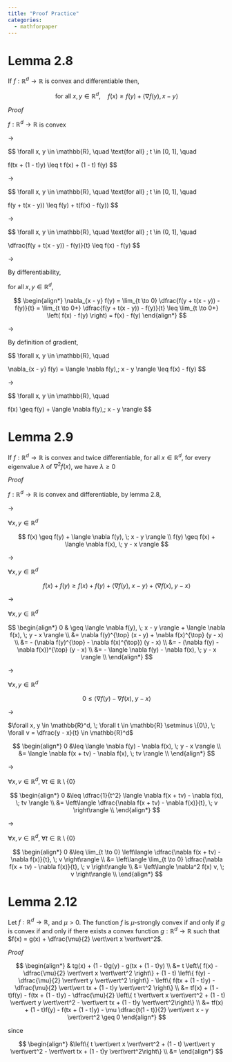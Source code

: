 ```yaml
---
title: "Proof Practice"
categories:
  - mathforpaper
---
```

# Lemma 2.8

If $f: \mathbb{R}^d \rightarrow \mathbb{R}$ is convex and differentiable then,

$$
\text{for all} \; x, y \in \mathbb{R}^d, \quad f(x) \geq f(y) + \langle \nabla f(y), x - y \rangle
$$

*Proof*

$f: \mathbb{R}^d \rightarrow \mathbb{R}$ is convex

$\rightarrow$

$$
\forall x, y \in \mathbb{R}, \quad \text{for all} \; t \in [0, 1], \quad

f(tx + (1 - t)y) \leq t f(x) + (1 - t) f(y)
$$

$\rightarrow$

$$
\forall x, y \in \mathbb{R}, \quad \text{for all} \; t \in [0, 1], \quad

f(y + t(x - y)) \leq f(y) + t(f(x) - f(y))
$$

$\rightarrow$

$$
\forall x, y \in \mathbb{R}, \quad \text{for all} \; t \in (0, 1], \quad

\dfrac{f(y + t(x - y)) - f(y)}{t} \leq f(x) - f(y)
$$

$\rightarrow$

By differentiability,

$\text{for all} \; x, y \in \mathbb{R}^d, \quad$

$$
\begin{align*}
  \nabla_{x - y} f(y) = \lim_{t \to 0} \dfrac{f(y + t(x - y)) - f(y)}{t} = \lim_{t \to 0+} \dfrac{f(y + t(x - y)) - f(y)}{t} \leq \lim_{t \to 0+} \left( f(x) - f(y) \right) = f(x) - f(y)
\end{align*}
$$

$\rightarrow$

By definition of gradient,

$$
\forall x, y \in \mathbb{R}, \quad

\nabla_{x - y} f(y) = \langle \nabla f(y),\; x - y \rangle \leq f(x) - f(y)
$$

$\rightarrow$

$$
\forall x, y \in \mathbb{R}, \quad

f(x) \geq f(y) +  \langle \nabla f(y),\; x - y \rangle
$$

# Lemma 2.9

If $f: \mathbb{R}^d \rightarrow \mathbb{R}$ is convex and twice differentiable, for all $x \in \mathbb{R}^d$, for every eigenvalue $\lambda$ of $\nabla^2 f(x)$, we have $\lambda \geq 0$

*Proof*

$f: \mathbb{R}^d \rightarrow \mathbb{R}$ is convex and differentiable, by lemma 2.8,

$\rightarrow$

$\forall x, y \in \mathbb{R}^d$

$$
f(x) \geq f(y) + \langle \nabla f(y), \; x - y \rangle \\
f(y) \geq f(x) + \langle \nabla f(x), \; y - x \rangle
$$

$\rightarrow$

$\forall x, y \in \mathbb{R}^d$

$$
f(x) + f(y) \geq f(x) + f(y) + \langle \nabla f(y), \; x - y \rangle +  \langle \nabla f(x), \; y - x \rangle
$$

$\rightarrow$

$\forall x, y \in \mathbb{R}^d$

$$
\begin{align*}
0 & \geq \langle \nabla f(y), \; x - y \rangle +  \langle \nabla f(x), \; y - x \rangle \\
&= \nabla f(y)^{\top} (x - y) + \nabla f(x)^{\top} (y - x) \\
&= - (\nabla f(y)^{\top} - \nabla f(x)^{\top}) (y - x) \\
&= - (\nabla f(y) - \nabla f(x))^{\top} (y - x) \\
&= - \langle \nabla f(y) - \nabla f(x), \; y - x \rangle \\
\end{align*}
$$

$\rightarrow$

$\forall x, y \in \mathbb{R}^d$

$$
0 \leq \langle \nabla f(y) - \nabla f(x), \; y - x \rangle
$$

$\rightarrow$

$\forall x, y \in \mathbb{R}^d, \; \forall t \in \mathbb{R} \setminus \{0\}, \; \forall v = \dfrac{y - x}{t} \in \mathbb{R}^d$

$$
\begin{align*}
0 &\leq \langle \nabla f(y) - \nabla f(x), \; y - x \rangle \\
&= \langle \nabla f(x + tv) - \nabla f(x), \; tv \rangle \\
\end{align*}
$$

$\rightarrow$

$\forall x, v\in \mathbb{R}^d, \; \forall t \in \mathbb{R} \setminus \{0\}$

$$
\begin{align*}
0 &\leq \dfrac{1}{t^2} \langle \nabla f(x + tv) - \nabla f(x), \; tv \rangle \\
&= \left\langle \dfrac{\nabla f(x + tv) - \nabla f(x)}{t}, \; v \right\rangle \\
\end{align*}
$$

$\rightarrow$

$\forall x, v\in \mathbb{R}^d, \; \forall t \in \mathbb{R} \setminus \{0\}$

$$
\begin{align*}
0 &\leq \lim_{t \to 0} \left\langle \dfrac{\nabla f(x + tv) - \nabla f(x)}{t}, \; v \right\rangle \\
&= \left\langle \lim_{t \to 0} \dfrac{\nabla f(x + tv) - \nabla f(x)}{t}, \; v \right\rangle \\
&= \left\langle \nabla^2 f(x) v, \; v \right\rangle \\
\end{align*}
$$

# Lemma 2.12

Let $f: \mathbb{R}^d \rightarrow \mathbb{R}$, and $\mu > 0$. The function $f$ is $\mu$-strongly convex if and only if $g$ is convex if and only if there exists a convex function $g: \mathbb{R}^d \rightarrow \mathbb{R}$ such that $f(x) = g(x) + \dfrac{\mu}{2} \vert\vert x \vert\vert^2$.

*Proof*

$$
\begin{align*}
& tg(x) + (1 - t)g(y) - g(tx + (1 - t)y) \\
&= t \left\{ f(x) - \dfrac{\mu}{2} \vert\vert x \vert\vert^2 \right\} + (1 - t) \left\{ f(y) - \dfrac{\mu}{2} \vert\vert y \vert\vert^2 \right\} - \left\{ f(tx + (1 - t)y) - \dfrac{\mu}{2} \vert\vert tx + (1 - t)y \vert\vert^2 \right\} \\
&= tf(x) + (1 - t)f(y) - f(tx + (1 - t)y) - \dfrac{\mu}{2} \left\{ t \vert\vert x \vert\vert^2 + (1 - t) \vert\vert y \vert\vert^2 - \vert\vert tx + (1 - t)y \vert\vert^2\right\} \\
&= tf(x) + (1 - t)f(y) - f(tx + (1 - t)y) - \mu \dfrac{t(1 - t)}{2} \vert\vert x - y \vert\vert^2 \geq 0
\end{align*}
$$

since

$$
\begin{align*}
&\left\{ t \vert\vert x \vert\vert^2 + (1 - t) \vert\vert y \vert\vert^2 - \vert\vert tx + (1 - t)y \vert\vert^2\right\} \\
&=
\end{align*}
$$